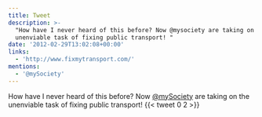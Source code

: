 ```yaml
---
title: Tweet
description: >-
  "How have I never heard of this before? Now @mysociety are taking on the
  unenviable task of fixing public transport! "
date: '2012-02-29T13:02:08+00:00'
links:
  - 'http://www.fixmytransport.com/'
mentions:
  - '@mySociety'
---
```

How have I never heard of this before? Now [@mySociety](https://twitter.com/@mySociety) are taking on the unenviable task of fixing public transport! 
      {{< tweet 0 2 >}}
    
